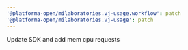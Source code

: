 ```yaml
---
'@platforma-open/milaboratories.vj-usage.workflow': patch
'@platforma-open/milaboratories.vj-usage': patch
---
```


Update SDK and add mem cpu requests
